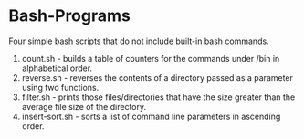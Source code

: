 # Bash-Programs
Four simple bash scripts that do not include built-in bash commands.

1) count.sh - builds a table of counters for the commands under /bin in alphabetical order.
2) reverse.sh - reverses the contents of a directory passed as a parameter using two functions.
3) filter.sh - prints those files/directories that have the size greater than the average file size of the directory.
4) insert-sort.sh - sorts a list of command line parameters in ascending order.
